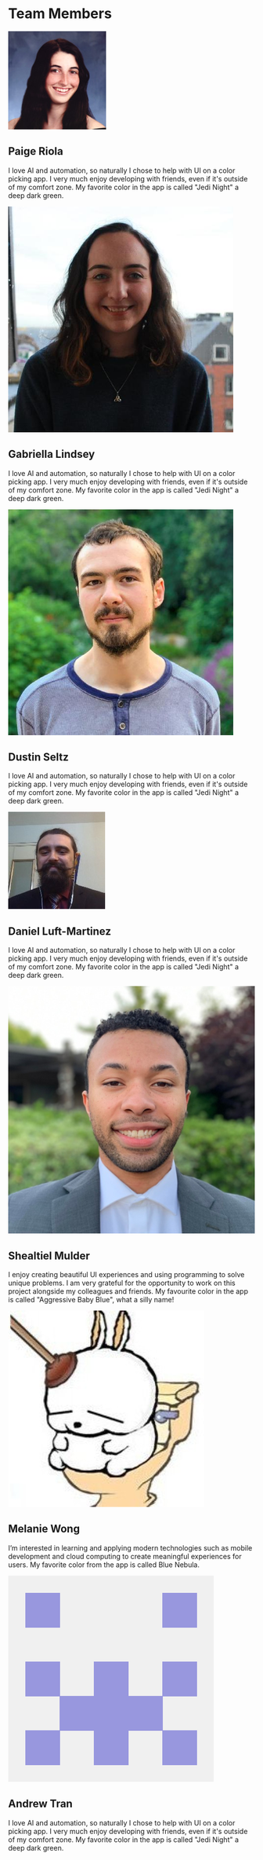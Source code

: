 <!-- Add icon library -->
<link rel="stylesheet" href="https://cdnjs.cloudflare.com/ajax/libs/font-awesome/4.7.0/css/font-awesome.min.css">
<h1 class="title">Team Members</h1>
<div class="row">
  <div class="profile">
    <div class="container">
      <img class="profileImg" alt="Paige Riola" src="paige.jpg">
      <div class="overlay">
        <a href="https://www.linkedin.com/in/paige-riola/" class="icon" title="LinkedIn Profile">
          <i class="fa fa-linkedin"></i>
        </a>
      </div>
    </div>
  </div>
  <div class="message">
    <h2>Paige Riola</h2>
    <p>I love AI and automation, so naturally I chose to help with UI on a
                                color picking app. I very much enjoy developing with friends, even
                                if it's outside of my comfort zone. My favorite color in the app is
                                called "Jedi Night" a deep dark green.</p>
  </div>
</div>
<div class="row">
  <div class="profile">
    <div class="container">
      <img class="profileImg" alt="Gabriella Lindsey" src="gabby.jpg">
      <div class="overlay">
        <a href="https://www.linkedin.com/in/gabriella-lindsey-8493951b0/" class="icon" title="LinkedIn Profile">
          <i class="fa fa-linkedin"></i>
        </a>
      </div>
    </div>
  </div>
  <div class="message">
    <h2>Gabriella Lindsey</h2>
    <p>I love AI and automation, so naturally I chose to help with UI on a
                                color picking app. I very much enjoy developing with friends, even
                                if it's outside of my comfort zone. My favorite color in the app is
                                called "Jedi Night" a deep dark green.</p>
  </div>
</div>
<div class="row">
  <div class="profile">
    <div class="container">
      <img class="profileImg" alt="Dustin Seltz" src="dustin.jpg">
      <div class="overlay">
        <a href="https://www.linkedin.com/in/dustin-s-7938a394/" class="icon" title="LinkedIn Profile">
          <i class="fa fa-linkedin"></i>
        </a>
      </div>
    </div>
  </div>
  <div class="message">
    <h2>Dustin Seltz</h2>
    <p>I love AI and automation, so naturally I chose to help with UI on a
                                color picking app. I very much enjoy developing with friends, even
                                if it's outside of my comfort zone. My favorite color in the app is
                                called "Jedi Night" a deep dark green.</p>
  </div>
</div>
<div class="row">
  <div class="profile">
    <div class="container">
      <img class="profileImg" alt="Daniel Luft-Martinez" src="daniel.jpg">
      <div class="overlay">
        <a href="https://www.linkedin.com/in/daniel-luft-martinez/" class="icon" title="LinkedIn Profile">
          <i class="fa fa-linkedin"></i>
        </a>
      </div>
    </div>
  </div>
  <div class="message">
    <h2>Daniel Luft-Martinez</h2>
    <p>I love AI and automation, so naturally I chose to help with UI on a
                                color picking app. I very much enjoy developing with friends, even
                                if it's outside of my comfort zone. My favorite color in the app is
                                called "Jedi Night" a deep dark green.</p>
  </div>
</div>
<div class="row">
  <div class="profile">
    <div class="container">
      <img class="profileImg" alt="Shealtiel Mulder" src="shealtiel.png" style="background-clip: content-box; box-shadow: inset 0 0 0 15px lightblue;">
      <div class="overlay">
        <a href="https://www.linkedin.com/in/shealtiel-mulder-6329641b0/" class="icon" title="LinkedIn Profile">
          <i class="fa fa-linkedin"></i>
        </a>
      </div>
    </div>
  </div>
  <div class="message">
    <h2>Shealtiel Mulder</h2>
    <p>I enjoy creating beautiful UI experiences and using programming to
                                solve unique problems. I am very grateful for the opportunity to work
                                on this project alongside my colleagues and friends. My favourite color
                                in the app is called "Aggressive Baby Blue", what a silly name!</p>
  </div>
</div>
<div class="row">
  <div class="profile">
    <div class="container">
      <img class="profileImg" alt="Melanie Wong" src="melanie.jpg">
      <div class="overlay">
        <a href="https://www.linkedin.com/in/mwong775/" class="icon" title="LinkedIn Profile">
          <i class="fa fa-linkedin"></i>
        </a>
      </div>
    </div>
  </div>
  <div class="message">
    <h2>Melanie Wong</h2>
    <p>I’m interested in learning and applying modern technologies such as 
                                mobile development and cloud computing to create meaningful experiences 
                                for users. My favorite color from the app is called Blue Nebula.</p>
  </div>
</div>
<div class="row">
  <div class="profile">
    <div class="container">
      <img class="profileImg" alt="Andrew Tran" src="andrew.png">
      <div class="overlay">
        <a href="https://www.linkedin.com/in/andrewtgg/" class="icon" title="LinkedIn Profile">
          <i class="fa fa-linkedin"></i>
        </a>
      </div>
    </div>
  </div>
  <div class="message">
    <h2>Andrew Tran</h2>
    <p>I love AI and automation, so naturally I chose to help with UI on a
                                color picking app. I very much enjoy developing with friends, even
                                if it's outside of my comfort zone. My favorite color in the app is
                                called "Jedi Night" a deep dark green.</p>
  </div>
</div>
